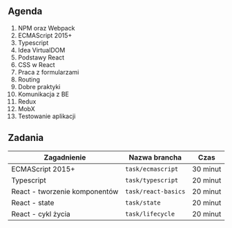 

## Agenda

1. NPM oraz Webpack
2. ECMAScript 2015+
3. Typescript
4. Idea VirtualDOM
5. Podstawy React
6. CSS w React
7. Praca z formularzami
8. Routing
9. Dobre praktyki
10. Komunikacja z BE
11. Redux
12. MobX
13. Testowanie aplikacji

## Zadania

|Zagadnienie|Nazwa brancha|Czas|
|---|---|---|
|ECMAScript 2015+|`task/ecmascript`|30 minut|
|Typescript|`task/typescript`|20 minut|
|React - tworzenie komponentów|`task/react-basics`|20 minut|
|React - state|`task/state`|20 minut|
|React - cykl życia|`task/lifecycle`|20 minut|

